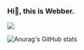 ### Hi👋, this is Webber.

![](https://komarev.com/ghpvc/?username=Webber29&color=1E90FF)

![Anurag's GitHub stats](https://github-readme-stats.vercel.app/api?username=Webber29&theme=transparent&show_icons=true)
<!--
**Webber29/Webber29** is a ✨ _special_ ✨ repository because its `README.md` (this file) appears on your GitHub profile.

Here are some ideas to get you started:

- 🔭 I’m currently working on ...
- 🌱 I’m currently learning ...
- 👯 I’m looking to collaborate on ...
- 🤔 I’m looking for help with ...
- 💬 Ask me about ...
- 📫 How to reach me: ...
- 😄 Pronouns: ...
- ⚡ Fun fact: ...
-->

